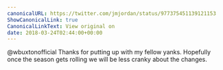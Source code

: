 ```yaml
---
canonicalURL: https://twitter.com/jmjordan/status/977375451139121153
ShowCanonicalLink: true
CanonicalLinkText: View original on
date: 2018-03-24T02:44:00+00:00
---
```

@wbuxtonofficial Thanks for putting up with my fellow yanks. Hopefully once the season gets rolling we will be less cranky about the changes.